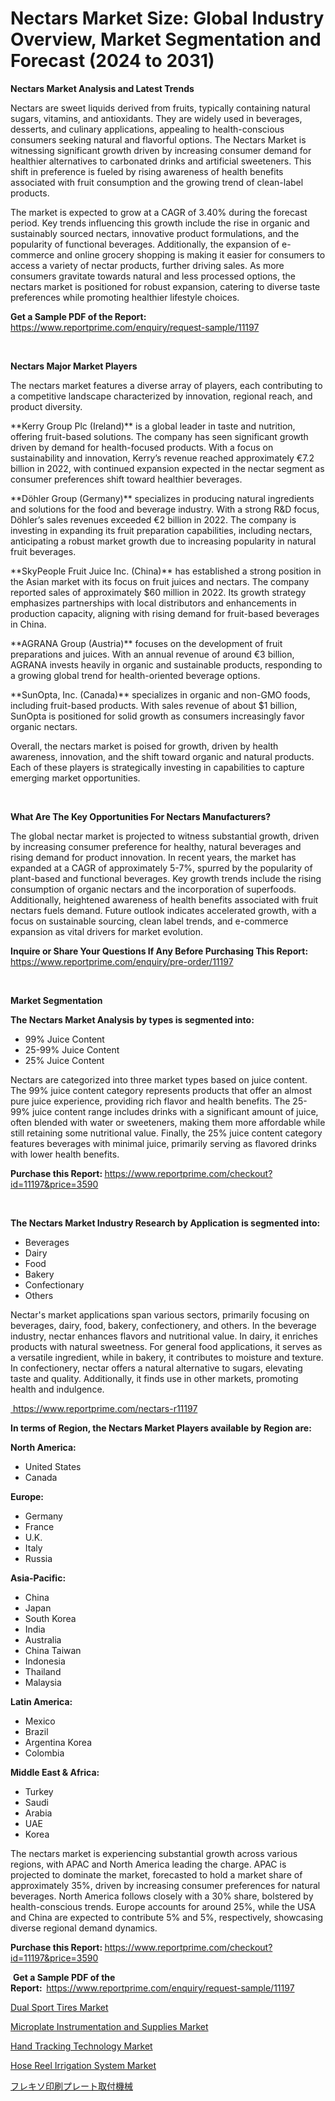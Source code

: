 <p><h1>Nectars Market Size: Global Industry Overview, Market Segmentation and Forecast (2024 to 2031)</h1></p><p><strong>Nectars Market Analysis and Latest Trends</strong></p>
<p><p>Nectars are sweet liquids derived from fruits, typically containing natural sugars, vitamins, and antioxidants. They are widely used in beverages, desserts, and culinary applications, appealing to health-conscious consumers seeking natural and flavorful options. The Nectars Market is witnessing significant growth driven by increasing consumer demand for healthier alternatives to carbonated drinks and artificial sweeteners. This shift in preference is fueled by rising awareness of health benefits associated with fruit consumption and the growing trend of clean-label products.</p><p>The market is expected to grow at a CAGR of 3.40% during the forecast period. Key trends influencing this growth include the rise in organic and sustainably sourced nectars, innovative product formulations, and the popularity of functional beverages. Additionally, the expansion of e-commerce and online grocery shopping is making it easier for consumers to access a variety of nectar products, further driving sales. As more consumers gravitate towards natural and less processed options, the nectars market is positioned for robust expansion, catering to diverse taste preferences while promoting healthier lifestyle choices.</p></p>
<p><strong>Get a Sample PDF of the Report:&nbsp;</strong> <a href="https://www.reportprime.com/enquiry/request-sample/11197">https://www.reportprime.com/enquiry/request-sample/11197</a></p>
<p>&nbsp;</p>
<p><strong>Nectars Major Market Players</strong></p>
<p><p>The nectars market features a diverse array of players, each contributing to a competitive landscape characterized by innovation, regional reach, and product diversity.</p><p>**Kerry Group Plc (Ireland)** is a global leader in taste and nutrition, offering fruit-based solutions. The company has seen significant growth driven by demand for health-focused products. With a focus on sustainability and innovation, Kerry’s revenue reached approximately €7.2 billion in 2022, with continued expansion expected in the nectar segment as consumer preferences shift toward healthier beverages.</p><p>**Döhler Group (Germany)** specializes in producing natural ingredients and solutions for the food and beverage industry. With a strong R&D focus, Döhler’s sales revenues exceeded €2 billion in 2022. The company is investing in expanding its fruit preparation capabilities, including nectars, anticipating a robust market growth due to increasing popularity in natural fruit beverages.</p><p>**SkyPeople Fruit Juice Inc. (China)** has established a strong position in the Asian market with its focus on fruit juices and nectars. The company reported sales of approximately $60 million in 2022. Its growth strategy emphasizes partnerships with local distributors and enhancements in production capacity, aligning with rising demand for fruit-based beverages in China.</p><p>**AGRANA Group (Austria)** focuses on the development of fruit preparations and juices. With an annual revenue of around €3 billion, AGRANA invests heavily in organic and sustainable products, responding to a growing global trend for health-oriented beverage options.</p><p>**SunOpta, Inc. (Canada)** specializes in organic and non-GMO foods, including fruit-based products. With sales revenue of about $1 billion, SunOpta is positioned for solid growth as consumers increasingly favor organic nectars.</p><p>Overall, the nectars market is poised for growth, driven by health awareness, innovation, and the shift toward organic and natural products. Each of these players is strategically investing in capabilities to capture emerging market opportunities.</p></p>
<p>&nbsp;</p>
<p><strong>What Are The Key Opportunities For Nectars Manufacturers?</strong></p>
<p><p>The global nectar market is projected to witness substantial growth, driven by increasing consumer preference for healthy, natural beverages and rising demand for product innovation. In recent years, the market has expanded at a CAGR of approximately 5-7%, spurred by the popularity of plant-based and functional beverages. Key growth trends include the rising consumption of organic nectars and the incorporation of superfoods. Additionally, heightened awareness of health benefits associated with fruit nectars fuels demand. Future outlook indicates accelerated growth, with a focus on sustainable sourcing, clean label trends, and e-commerce expansion as vital drivers for market evolution.</p></p>
<p><strong>Inquire or Share Your Questions If Any Before Purchasing This Report:</strong> <a href="https://www.reportprime.com/enquiry/pre-order/11197">https://www.reportprime.com/enquiry/pre-order/11197</a></p>
<p>&nbsp;</p>
<p><strong>Market Segmentation</strong></p>
<p><strong>The Nectars Market Analysis by types is segmented into:</strong></p>
<p><ul><li>99% Juice Content</li><li>25-99% Juice Content</li><li>25% Juice Content</li></ul></p>
<p><p>Nectars are categorized into three market types based on juice content. The 99% juice content category represents products that offer an almost pure juice experience, providing rich flavor and health benefits. The 25-99% juice content range includes drinks with a significant amount of juice, often blended with water or sweeteners, making them more affordable while still retaining some nutritional value. Finally, the 25% juice content category features beverages with minimal juice, primarily serving as flavored drinks with lower health benefits.</p></p>
<p><strong>Purchase this Report:&nbsp;</strong><a href="https://www.reportprime.com/checkout?id=11197&price=3590">https://www.reportprime.com/checkout?id=11197&price=3590</a></p>
<p>&nbsp;</p>
<p><strong>The Nectars Market Industry Research by Application is segmented into:</strong></p>
<p><ul><li>Beverages</li><li>Dairy</li><li>Food</li><li>Bakery</li><li>Confectionary</li><li>Others</li></ul></p>
<p><p>Nectar's market applications span various sectors, primarily focusing on beverages, dairy, food, bakery, confectionery, and others. In the beverage industry, nectar enhances flavors and nutritional value. In dairy, it enriches products with natural sweetness. For general food applications, it serves as a versatile ingredient, while in bakery, it contributes to moisture and texture. In confectionery, nectar offers a natural alternative to sugars, elevating taste and quality. Additionally, it finds use in other markets, promoting health and indulgence.</p></p>
<p><a href="https://www.reportprime.com/nectars-r11197">&nbsp;https://www.reportprime.com/nectars-r11197</a></p>
<p><strong>In terms of Region, the Nectars Market Players available by Region are:</strong></p>
<p>
    <p> <strong> North America: </strong>
        <ul>
            <li>United States</li>
            <li>Canada</li>
        </ul>
        </p> 
    <p> <strong> Europe: </strong>
        <ul>
            <li>Germany</li>
            <li>France</li>
            <li>U.K.</li>
            <li>Italy</li>
            <li>Russia</li>
        </ul>
        </p> 
    <p> <strong> Asia-Pacific: </strong>
        <ul>
            <li>China</li>
            <li>Japan</li>
            <li>South Korea</li>
            <li>India</li>
            <li>Australia</li>
            <li>China Taiwan</li>
            <li>Indonesia</li>
            <li>Thailand</li>
            <li>Malaysia</li>
        </ul>
        </p> 
    <p> <strong> Latin America: </strong>
        <ul>
            <li>Mexico</li>
            <li>Brazil</li>
            <li>Argentina Korea</li>
            <li>Colombia</li>
        </ul>
        </p> 
    <p> <strong> Middle East & Africa: </strong>
        <ul>
            <li>Turkey</li>
            <li>Saudi</li>
            <li>Arabia</li>
            <li>UAE</li>
            <li>Korea</li>
        </ul>
    </p>
    </p>
<p><p>The nectars market is experiencing substantial growth across various regions, with APAC and North America leading the charge. APAC is projected to dominate the market, forecasted to hold a market share of approximately 35%, driven by increasing consumer preferences for natural beverages. North America follows closely with a 30% share, bolstered by health-conscious trends. Europe accounts for around 25%, while the USA and China are expected to contribute 5% and 5%, respectively, showcasing diverse regional demand dynamics.</p></p>
<p><strong>Purchase this Report: </strong><a href="https://www.reportprime.com/checkout?id=11197&price=3590">https://www.reportprime.com/checkout?id=11197&price=3590</a></p>
<p>&nbsp;<strong>Get a Sample PDF of the Report:&nbsp;&nbsp;</strong><a href="https://www.reportprime.com/enquiry/request-sample/11197">https://www.reportprime.com/enquiry/request-sample/11197</a></p>
<p><strong></strong></p>
<p><p><a href="https://issuu.com/reportprime-2/docs/dual-sport-tires-market-size-2030.p_e031dc4f14ad39">Dual Sport Tires Market</a></p><p><a href="https://github.com/ygfu6u/Market-Research-Report-List-1/blob/main/microplate-instrumentation-and-supplies-market.md">Microplate Instrumentation and Supplies Market</a></p><p><a href="https://medium.com/@phil.gibson0756/hand-tracking-technology-market-indicators-market-size-regional-breakdown-market-player-e09361424218">Hand Tracking Technology Market</a></p><p><a href="https://medium.com/@gordonparr1969/the-global-hose-reel-irrigation-system-market-identifies-drivers-restraints-opportunities-and-0d6feaeacc3f">Hose Reel Irrigation System Market</a></p><p><a href="https://medium.com/@vadkqfca47/flexographic-plate-mounting-machinery-85793f50ad43">フレキソ印刷プレート取付機械</a></p></p>